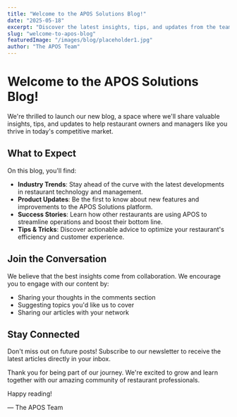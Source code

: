 ```yaml
---
title: "Welcome to the APOS Solutions Blog!"
date: "2025-05-18"
excerpt: "Discover the latest insights, tips, and updates from the team behind APOS Solutions. We're excited to share our journey and help you succeed."
slug: "welcome-to-apos-blog"
featuredImage: "/images/blog/placeholder1.jpg"
author: "The APOS Team"
---
```


# Welcome to the APOS Solutions Blog!

We're thrilled to launch our new blog, a space where we'll share valuable insights, tips, and updates to help restaurant owners and managers like you thrive in today's competitive market.

## What to Expect

On this blog, you'll find:

- **Industry Trends**: Stay ahead of the curve with the latest developments in restaurant technology and management.
- **Product Updates**: Be the first to know about new features and improvements to the APOS Solutions platform.
- **Success Stories**: Learn how other restaurants are using APOS to streamline operations and boost their bottom line.
- **Tips & Tricks**: Discover actionable advice to optimize your restaurant's efficiency and customer experience.

## Join the Conversation

We believe that the best insights come from collaboration. We encourage you to engage with our content by:

- Sharing your thoughts in the comments section
- Suggesting topics you'd like us to cover
- Sharing our articles with your network

## Stay Connected

Don't miss out on future posts! Subscribe to our newsletter to receive the latest articles directly in your inbox.

Thank you for being part of our journey. We're excited to grow and learn together with our amazing community of restaurant professionals.

Happy reading!

— The APOS Team
